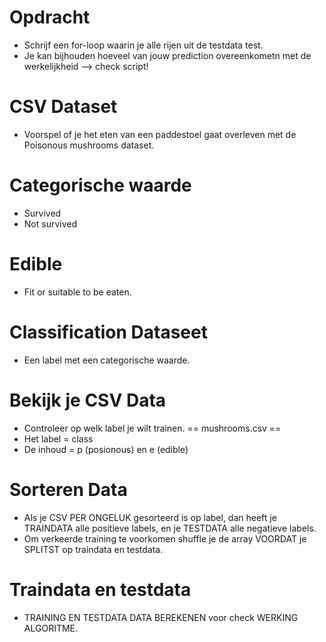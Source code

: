 # Opdracht

- Schrijf een for-loop waarin je alle rijen uit de testdata test.
- Je kan bijhouden hoeveel van jouw prediction overeenkometn met de werkelijkheid --> check script!

# CSV Dataset

- Voorspel of je het eten van een paddestoel gaat overleven met de Poisonous mushrooms dataset.

# Categorische waarde

- Survived
- Not survived

# Edible

- Fit or suitable to be eaten.

# Classification Dataseet

- Een label met een categorische waarde.

# Bekijk je CSV Data

- Controleer op welk label je wilt trainen.
  == mushrooms.csv ==
- Het label = class
- De inhoud = p (posionous) en e (edible)

# Sorteren Data

- Als je CSV PER ONGELUK gesorteerd is op label, dan heeft je TRAINDATA alle positieve labels, en je TESTDATA alle negatieve labels.
- Om verkeerde training te voorkomen shuffle je de array VOORDAT je SPLITST op traindata en testdata.

# Traindata en testdata

- TRAINING EN TESTDATA DATA BEREKENEN voor check WERKING ALGORITME.
